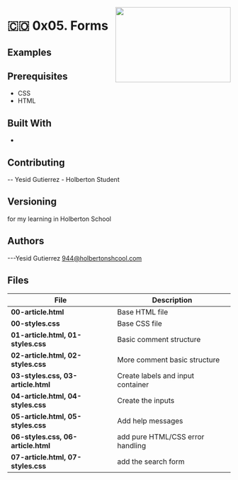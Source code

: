 <p>
<img width="260" height="170" src="https://davidjohncoleman.com/wp-djc/wp-content/uploads/2017/06/HBTN-Borderless-CMYK-Logo-Vertical-Color-Black@1200ppi-300x236.png" align="right" >
</p>





# :colombia: 0x05. Forms
## Examples
## Prerequisites
- CSS
- HTML
## Built With
- 
## Contributing
-- Yesid Gutierrez - Holberton Student                                          
## Versioning
for my learning in Holberton School
## Authors
---Yesid Gutierrez  944@holbertonshcool.com                                    
                                                                               
## Files

|             File               |             Description                  |
|--------------------------------| ---------------------------------------- |
|**00-article.html**| Base HTML file  |
|**00-styles.css**| Base CSS file  |
|**01-article.html, 01-styles.css**| Basic comment structure  |
|**02-article.html, 02-styles.css**| More comment basic structure  |
|**03-styles.css, 03-article.html**| Create labels and input container  |
|**04-article.html, 04-styles.css**| Create the inputs  |
|**05-article.html, 05-styles.css**| Add help messages  |
|**06-styles.css, 06-article.html**| add pure HTML/CSS error handling  |
|**07-article.html, 07-styles.css**| add the search form  |
